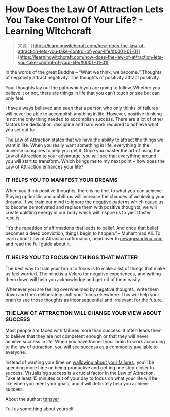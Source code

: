 <!--yml
category: 未分类
date: 2024-06-12 18:16:48
-->

# How Does the Law Of Attraction Lets You Take Control Of Your Life? - Learning Witchcraft

> 来源：[https://learningwitchcraft.com/how-does-the-law-of-attraction-lets-you-take-control-of-your-life/#0001-01-01](https://learningwitchcraft.com/how-does-the-law-of-attraction-lets-you-take-control-of-your-life/#0001-01-01)

In the words of the great Buddha – “What we think, we become.” Thoughts of negativity attract negativity. The thoughts of positivity attract positivity.

Your thoughts lay out the path which you are going to follow. Whether you believe it or not, there are things in life that you can’t touch or see but can only feel.

I have always believed and seen that a person who only thinks of failures will never be able to accomplish anything in life. However, positive thinking is not the only thing needed to accomplish success. There are a lot of other factors like dedication, discipline and hard work required to achieve what you set out for.

The Law of Attraction states that we have the ability to attract the things we want in life. When you really want something in life, everything in the universe conspires to help you get it. Once you master the art of using the Law of Attraction to your advantage, you will see that everything around you will start to transform. Which brings me to my next point – how does the Law of Attraction enhances your life?

### IT HELPS YOU TO MANIFEST YOUR DREAMS

When you think positive thoughts, there is no limit to what you can achieve. Staying optimistic and ambitious will increase the chances of achieving your dreams. If we train our mind to ignore the negative patterns which cause us to become demotivated and replace them with positive thoughts, we will create uplifting energy in our body which will inspire us to yield faster results.

“It’s the repetition of affirmations that leads to belief. And once that belief becomes a deep conviction, things begin to happen.” – Muhammad Ali. To learn about Law of Attraction affirmation, head over to [newageandyou.com](https://newageandyou.com/understanding-the-law-of-attraction-affirmations/) and read the full guide about it.

### IT HELPS YOU TO FOCUS ON THINGS THAT MATTER

The best way to train your brain to focus is to make a list of things that make us feel worried. The mind is a Velcro for negative experiences, and writing them down will help you acknowledge and get rid of them easily.

Whenever you are feeling overwhelmed by negative thoughts, write them down and then deliberately shift your focus elsewhere. This will help your brain to see those thoughts as inconsequential and irrelevant for the future.

### THE LAW OF ATTRACTION WILL CHANGE YOUR VIEW ABOUT SUCCESS

Most people are faced with failures more than success. It often leads them to believe that they are not competent enough or that they will never achieve success in life. When you have trained your brain to work according to the law of attraction, you will see success as a commodity available to everyone.

Instead of wasting your time on [wallowing about your failures](https://www.fastcompany.com/3048648/wallow-in-your-failure), you’ll be spending more time on being productive and getting one step closer to success. Visualizing success is a crucial factor in the Law of Attraction. Take at least 15 minutes out of your day to focus on what your life will be like when you meet your goals, and it will definitely help you achieve success.

About the author: [ttthayer](https://learningwitchcraft.com/profile/?ttthayer/)

Tell us something about yourself.